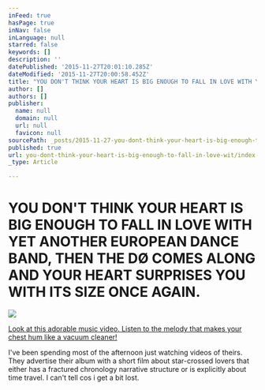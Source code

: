 ```yaml
---
inFeed: true
hasPage: true
inNav: false
inLanguage: null
starred: false
keywords: []
description: ''
datePublished: '2015-11-27T20:01:10.285Z'
dateModified: '2015-11-27T20:00:58.452Z'
title: "YOU DON'T THINK YOUR HEART IS BIG ENOUGH TO FALL IN LOVE WITH YET ANOTHER EUROPEAN DANCE BAND, THEN THE DØ COMES ALONG AND YOUR HEART SURPRISES YOU WITH ITS SIZE ONCE AGAIN."
author: []
authors: []
publisher:
  name: null
  domain: null
  url: null
  favicon: null
sourcePath: _posts/2015-11-27-you-dont-think-your-heart-is-big-enough-to-fall-in-love-wit.md
published: true
url: you-dont-think-your-heart-is-big-enough-to-fall-in-love-wit/index.html
_type: Article

---
```

# YOU DON'T THINK YOUR HEART IS BIG ENOUGH TO FALL IN LOVE WITH YET ANOTHER EUROPEAN DANCE BAND, THEN THE DØ COMES ALONG AND YOUR HEART SURPRISES YOU WITH ITS SIZE ONCE AGAIN.
![](https://the-grid-user-content.s3-us-west-2.amazonaws.com/5a0962c1-2a25-4580-9ba7-d947d8a5abc4.jpg)

[Look at this adorable music video.  Listen to the melody that makes your chest hum like a vacuum cleaner!][0]

I've been spending most of the afternoon just watching videos of theirs.  They advertise their album with a short film about star-crossed lovers that either has a fractured chronology narrative structure or is explicitly about time travel.  I can't tell cos i get a bit lost. 

[0]: https://www.youtube.com/watch?v=HNgJPIwg5Mc